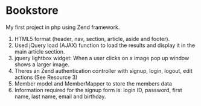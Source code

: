 # Bookstore
My first project in php using Zend framework.
1. HTML5 format (header, nav, section, article, aside and footer).   
2. Used jQuery load (AJAX) function to load the results and display it in the main article section.   
3. jquery lightbox widget: When a user clicks on a image  pop up window shows a larger image.  
4. Theres an Zend authentication controller with signup, login, logout, edit actions (See Resource 3)  
5. Member model and MemberMapper to store the members data 
6. Information required for the signup form is: login ID, password, first name, last name, email and birthday.  
